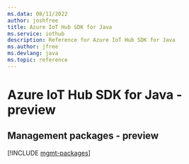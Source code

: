 ```yaml
---
ms.data: 08/11/2022
author: joshfree
title: Azure IoT Hub SDK for Java
ms.service: iothub
description: Reference for Azure IoT Hub SDK for Java
ms.author: jfree
ms.devlang: java
ms.topic: reference
---
```

# Azure IoT Hub SDK for Java - preview

## Management packages - preview
[!INCLUDE [mgmt-packages](iot-hub-mgmt-index.md)]